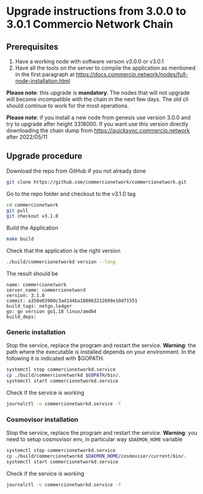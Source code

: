 # Upgrade instructions from 3.0.0 to 3.0.1 Commercio Network Chain 

## Prerequisites

1. Have a working node with software version v3.0.0 or v3.0.1
2. Have all the tools on the server to compile the application as mentioned in the first paragraph at https://docs.commercio.network/nodes/full-node-installation.html

**Please note**: this upgrade is **mandatory**. The nodes that will not upgrade will become incompatible with the chain in the next few days. The old cli should continue to work for the most operations.

**Please note**: if you install a new node from genesis use version 3.0.0 and try to upgrade after height 3318000. If you want use this version directly downloading the chain dump from https://quicksync.commercio.network after 2022/05/11

## Upgrade procedure

Download the repo from GitHub if you not already done

```bash
git clone https://github.com/commercionetwork/commercionetwork.git
```

Go to the repo folder and checkout to the v3.1.0 tag

```bash
cd commercionetwork
git pull
git checkout v3.1.0
```

Build the Application

```bash
make build
```

Check that the application is the right version

```bash
./build/commercionetworkd version --long
```

The result should be

```
name: commercionetwork
server_name: commercionetword
version: 3.1.0
commit: a350e03980c3ad144ba108063212609e10d71551
build_tags: netgo,ledger
go: go version go1.18 linux/amd64
build_deps:
```

### Generic installation


Stop the service, replace the program and restart the service. **Warning**: the path where the executable is installed depends on your environment. In the following it is indicated with $GOPATH.

```bash
systemctl stop commercionetworkd.service
cp ./build/commercionetworkd $GOPATH/bin/.
systemctl start commercionetworkd.service
```

Check if the service is working

```bash
journalctl -u commercionetworkd.service -f
```

### Cosmovisor installation

Stop the service, replace the program and restart the service. **Warning**: you need to setup cosmovisor env, in particular way `$DAEMON_HOME` variable

```bash
systemctl stop commercionetworkd.service
cp ./build/commercionetworkd $DAEMON_HOME/cosmovisor/current/bin/.
systemctl start commercionetworkd.service
```

Check if the service is working

```bash
journalctl -u commercionetworkd.service -f
```


